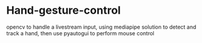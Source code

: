 # Hand-gesture-control
opencv to handle a livestream input, using mediapipe solution to detect and track a hand, then use pyautogui to perform mouse control

